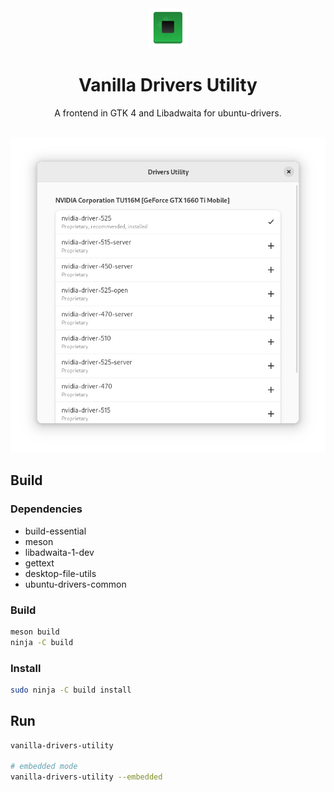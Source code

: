 <div align="center">
    <img src="data/icons/hicolor/scalable/apps/org.vanillaos.DriversUtility.svg" height="64">
    <h1>Vanilla Drivers Utility</h1>
    <p>A frontend in GTK 4 and Libadwaita for ubuntu-drivers.</p>
    <br />
    <img src="data/screenshot.png">
</div>

## Build
### Dependencies
- build-essential
- meson
- libadwaita-1-dev
- gettext
- desktop-file-utils
- ubuntu-drivers-common

### Build
```bash
meson build
ninja -C build
```

### Install
```bash
sudo ninja -C build install
```

## Run
```bash
vanilla-drivers-utility

# embedded mode
vanilla-drivers-utility --embedded
```
